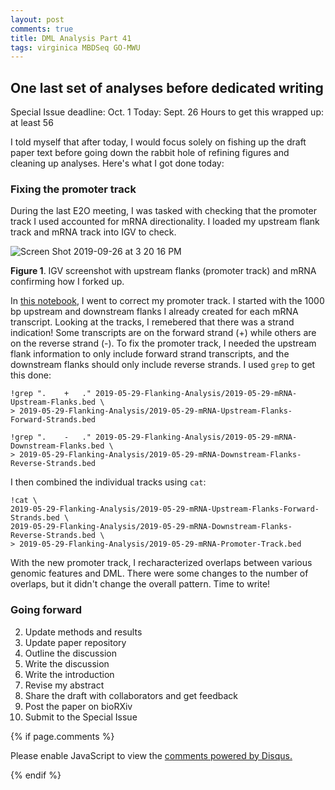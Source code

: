 ```yaml
---
layout: post
comments: true
title: DML Analysis Part 41
tags: virginica MBDSeq GO-MWU
---
```


## One last set of analyses before dedicated writing

Special Issue deadline: Oct. 1
Today: Sept. 26
Hours to get this wrapped up: at least 56

I told myself that after today, I would focus solely on fishing up the draft paper text before going down the rabbit hole of refining figures and cleaning up analyses. Here's what I got done today:

### Fixing the promoter track

During the last E2O meeting, I was tasked with checking that the promoter track I used accounted for mRNA directionality. I loaded my upstream flank track and mRNA track into IGV to check.

![Screen Shot 2019-09-26 at 3 20 16 PM](https://user-images.githubusercontent.com/22335838/65728873-2a78d900-e071-11e9-9096-ff60ee1fb990.png)

**Figure 1**. IGV screenshot with upstream flanks (promoter track) and mRNA confirming how I forked up.

In [this notebook](https://github.com/fish546-2018/yaamini-virginica/blob/master/notebooks/2018-11-01-DML-and-DMR-Analysis.ipynb), I went to correct my promoter track. I started with the 1000 bp upstream and downstream flanks I already created for each mRNA transcript. Looking at the tracks, I remebered that there was a strand indication! Some transcripts are on the forward strand (+) while others are on the reverse strand (-). To fix the promoter track, I needed the upstream flank information to only include forward strand transcripts, and the downstream flanks should only include reverse strands. I used `grep` to get this done:

```
!grep ".	+	." 2019-05-29-Flanking-Analysis/2019-05-29-mRNA-Upstream-Flanks.bed \
> 2019-05-29-Flanking-Analysis/2019-05-29-mRNA-Upstream-Flanks-Forward-Strands.bed

!grep ".	-	." 2019-05-29-Flanking-Analysis/2019-05-29-mRNA-Downstream-Flanks.bed \
> 2019-05-29-Flanking-Analysis/2019-05-29-mRNA-Downstream-Flanks-Reverse-Strands.bed
```

I then combined the individual tracks using `cat`:

```
!cat \
2019-05-29-Flanking-Analysis/2019-05-29-mRNA-Upstream-Flanks-Forward-Strands.bed \
2019-05-29-Flanking-Analysis/2019-05-29-mRNA-Downstream-Flanks-Reverse-Strands.bed \
> 2019-05-29-Flanking-Analysis/2019-05-29-mRNA-Promoter-Track.bed
```

With the new promoter track, I recharacterized overlaps between various genomic features and DML.  There were some changes to the number of overlaps, but it didn't change the overall pattern. Time to write!

### Going forward

2. Update methods and results
3. Update paper repository
4. Outline the discussion
5. Write the discussion
6. Write the introduction
7. Revise my abstract
8. Share the draft with collaborators and get feedback
9. Post the paper on bioRXiv
10. Submit to the Special Issue

{% if page.comments %}

<div id="disqus_thread"></div>
<script>

/**
*  RECOMMENDED CONFIGURATION VARIABLES: EDIT AND UNCOMMENT THE SECTION BELOW TO INSERT DYNAMIC VALUES FROM YOUR PLATFORM OR CMS.
*  LEARN WHY DEFINING THESE VARIABLES IS IMPORTANT: https://disqus.com/admin/universalcode/#configuration-variables*/
/*
var disqus_config = function () {
this.page.url = PAGE_URL;  // Replace PAGE_URL with your page's canonical URL variable
this.page.identifier = PAGE_IDENTIFIER; // Replace PAGE_IDENTIFIER with your page's unique identifier variable
};
*/
(function() { // DON'T EDIT BELOW THIS LINE
var d = document, s = d.createElement('script');
s.src = 'https://the-responsible-grad-student.disqus.com/embed.js';
s.setAttribute('data-timestamp', +new Date());
(d.head || d.body).appendChild(s);
})();
</script>
<noscript>Please enable JavaScript to view the <a href="https://disqus.com/?ref_noscript">comments powered by Disqus.</a></noscript>

{% endif %}

<script id="dsq-count-scr" src="//the-responsible-grad-student.disqus.com/count.js" async></script>
